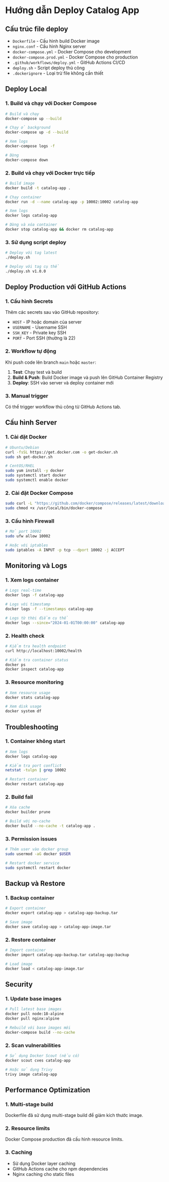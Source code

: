 # Hướng dẫn Deploy Catalog App

## Cấu trúc file deploy

- `Dockerfile` - Cấu hình build Docker image
- `nginx.conf` - Cấu hình Nginx server
- `docker-compose.yml` - Docker Compose cho development
- `docker-compose.prod.yml` - Docker Compose cho production
- `.github/workflows/deploy.yml` - GitHub Actions CI/CD
- `deploy.sh` - Script deploy thủ công
- `.dockerignore` - Loại trừ file không cần thiết

## Deploy Local

### 1. Build và chạy với Docker Compose

```bash
# Build và chạy
docker-compose up --build

# Chạy ở background
docker-compose up -d --build

# Xem logs
docker-compose logs -f

# Dừng
docker-compose down
```

### 2. Build và chạy với Docker trực tiếp

```bash
# Build image
docker build -t catalog-app .

# Chạy container
docker run -d --name catalog-app -p 10002:10002 catalog-app

# Xem logs
docker logs catalog-app

# Dừng và xóa container
docker stop catalog-app && docker rm catalog-app
```

### 3. Sử dụng script deploy

```bash
# Deploy với tag latest
./deploy.sh

# Deploy với tag cụ thể
./deploy.sh v1.0.0
```

## Deploy Production với GitHub Actions

### 1. Cấu hình Secrets

Thêm các secrets sau vào GitHub repository:

- `HOST` - IP hoặc domain của server
- `USERNAME` - Username SSH
- `SSH_KEY` - Private key SSH
- `PORT` - Port SSH (thường là 22)

### 2. Workflow tự động

Khi push code lên branch `main` hoặc `master`:

1. **Test**: Chạy test và build
2. **Build & Push**: Build Docker image và push lên GitHub Container Registry
3. **Deploy**: SSH vào server và deploy container mới

### 3. Manual trigger

Có thể trigger workflow thủ công từ GitHub Actions tab.

## Cấu hình Server

### 1. Cài đặt Docker

```bash
# Ubuntu/Debian
curl -fsSL https://get.docker.com -o get-docker.sh
sudo sh get-docker.sh

# CentOS/RHEL
sudo yum install -y docker
sudo systemctl start docker
sudo systemctl enable docker
```

### 2. Cài đặt Docker Compose

```bash
sudo curl -L "https://github.com/docker/compose/releases/latest/download/docker-compose-$(uname -s)-$(uname -m)" -o /usr/local/bin/docker-compose
sudo chmod +x /usr/local/bin/docker-compose
```

### 3. Cấu hình Firewall

```bash
# Mở port 10002
sudo ufw allow 10002

# Hoặc với iptables
sudo iptables -A INPUT -p tcp --dport 10002 -j ACCEPT
```

## Monitoring và Logs

### 1. Xem logs container

```bash
# Logs real-time
docker logs -f catalog-app

# Logs với timestamp
docker logs -f --timestamps catalog-app

# Logs từ thời điểm cụ thể
docker logs --since="2024-01-01T00:00:00" catalog-app
```

### 2. Health check

```bash
# Kiểm tra health endpoint
curl http://localhost:10002/health

# Kiểm tra container status
docker ps
docker inspect catalog-app
```

### 3. Resource monitoring

```bash
# Xem resource usage
docker stats catalog-app

# Xem disk usage
docker system df
```

## Troubleshooting

### 1. Container không start

```bash
# Xem logs
docker logs catalog-app

# Kiểm tra port conflict
netstat -tulpn | grep 10002

# Restart container
docker restart catalog-app
```

### 2. Build fail

```bash
# Xóa cache
docker builder prune

# Build với no-cache
docker build --no-cache -t catalog-app .
```

### 3. Permission issues

```bash
# Thêm user vào docker group
sudo usermod -aG docker $USER

# Restart docker service
sudo systemctl restart docker
```

## Backup và Restore

### 1. Backup container

```bash
# Export container
docker export catalog-app > catalog-app-backup.tar

# Save image
docker save catalog-app > catalog-app-image.tar
```

### 2. Restore container

```bash
# Import container
docker import catalog-app-backup.tar catalog-app:backup

# Load image
docker load < catalog-app-image.tar
```

## Security

### 1. Update base images

```bash
# Pull latest base images
docker pull node:18-alpine
docker pull nginx:alpine

# Rebuild với base images mới
docker-compose build --no-cache
```

### 2. Scan vulnerabilities

```bash
# Sử dụng Docker Scout (nếu có)
docker scout cves catalog-app

# Hoặc sử dụng Trivy
trivy image catalog-app
```

## Performance Optimization

### 1. Multi-stage build

Dockerfile đã sử dụng multi-stage build để giảm kích thước image.

### 2. Resource limits

Docker Compose production đã cấu hình resource limits.

### 3. Caching

- Sử dụng Docker layer caching
- GitHub Actions cache cho npm dependencies
- Nginx caching cho static files
